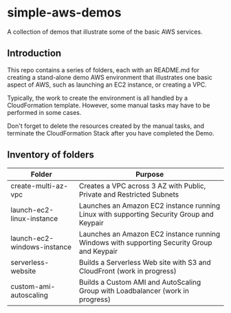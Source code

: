 # simple-aws-demos
A collection of demos that illustrate some of the basic AWS services.

## Introduction ##
This repo contains a series of folders, each with an README.md for creating a stand-alone demo AWS environment that illustrates one basic aspect of AWS, such as launching an EC2 instance, or creating a VPC.

Typically, the work to create the environment is all handled by a CloudFormation template. 
However, some manual tasks may have to be performed in some cases.

Don't forget to delete the resources created by the manual tasks, and terminate the CloudFormation Stack after you have completed the Demo.

## Inventory of folders ##

| Folder | Purpose |
| ------ | ------- |
| create-multi-az-vpc | Creates a VPC across 3 AZ with Public, Private and Restricted Subnets |
| launch-ec2-linux-instance | Launches an Amazon EC2 instance running Linux with supporting Security Group and Keypair |
| launch-ec2-windows-instance | Launches an Amazon EC2 instance running Windows with supporting Security Group and Keypair |
| serverless-website | Builds a Serverless Web site with S3 and CloudFront (work in progress) |
| custom-ami-autoscaling | Builds a Custom AMI and AutoScaling Group with Loadbalancer (work in progress) |
